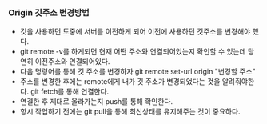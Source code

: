 ### Origin 깃주소 변경방법
 - 깃을 사용하던 도중에 서버를 이전하게 되어 이전에 사용하던 깃주소를 변경해야 했다.
 - git remote -v를 하게되면 현재 어떤 주소와 연결되어있는지 확인할 수 있는데 당연히 이전주소와 연결되어있다.
 - 다음 명령어를 통해 깃 주소를 변경하자 git remote set-url origin "변경할 주소"
 - 주소를 변경한 후에는 remote에게 내가 깃 주소가 변경되었다는 것을 알려줘야한다. git fetch를 통해 연결한다.
 - 연결한 후 제대로 올라가는지 push를 통해 확인한다.
 - 항시 작업하기 전에는 git pull을 통해 최신상태를 유지해주는 것이 중요하다.

